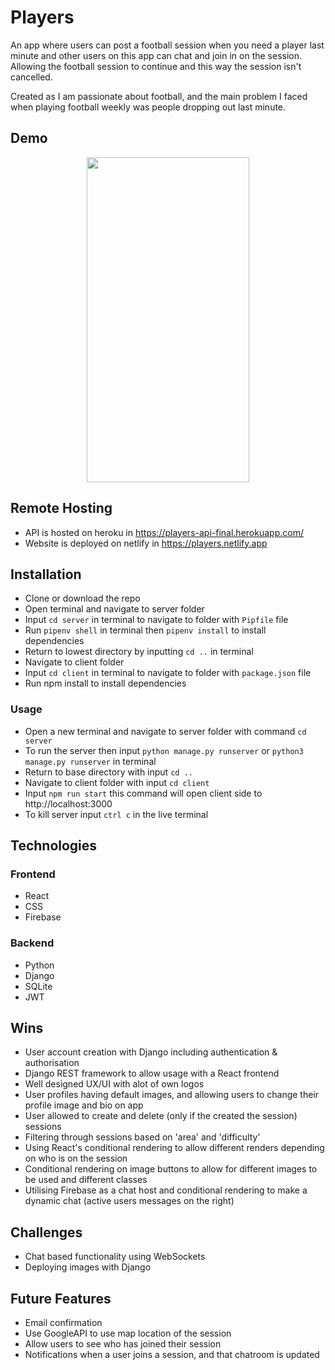 # Players

An app where users can post a football session when you need a player last minute and other users on this app can chat and join in on the session. Allowing the football session to continue and this way the session isn't cancelled.

Created as I am passionate about football, and the main problem I faced when playing football weekly was people dropping out last minute.

## Demo

<p align="center"><img src="/players.gif" width="260" height="520"></p>

## Remote Hosting

- API is hosted on heroku in https://players-api-final.herokuapp.com/
- Website is deployed on netlify in https://players.netlify.app

## Installation

- Clone or download the repo
- Open terminal and navigate to server folder
- Input `cd server` in terminal to navigate to folder with `Pipfile` file
- Run `pipenv shell` in terminal then `pipenv install` to install dependencies
- Return to lowest directory by inputting `cd ..` in terminal
- Navigate to client folder
- Input `cd client` in terminal to navigate to folder with `package.json` file
- Run npm install to install dependencies

### Usage

- Open a new terminal and navigate to server folder with command `cd server`
- To run the server then input `python manage.py runserver` or `python3 manage.py runserver` in terminal
- Return to base directory with input `cd ..`
- Navigate to client folder with input `cd client`
- Input `npm run start` this command will open client side to http://localhost:3000
- To kill server input `ctrl c` in the live terminal

## Technologies

### Frontend

- React
- CSS
- Firebase

### Backend

- Python
- Django
- SQLite
- JWT

## Wins

- User account creation with Django including authentication & authorisation
- Django REST framework to allow usage with a React frontend
- Well designed UX/UI with alot of own logos
- User profiles having default images, and allowing users to change their profile image and bio on app
- User allowed to create and delete (only if the created the session) sessions
- Filtering through sessions based on 'area' and 'difficulty'
- Using React's conditional rendering to allow different renders depending on who is on the session
- Conditional rendering on image buttons to allow for different images to be used and different classes
- Utilising Firebase as a chat host and conditional rendering to make a dynamic chat (active users messages on the right)

## Challenges

- Chat based functionality using WebSockets
- Deploying images with Django

## Future Features

- Email confirmation
- Use GoogleAPI to use map location of the session
- Allow users to see who has joined their session
- Notifications when a user joins a session, and that chatroom is updated
